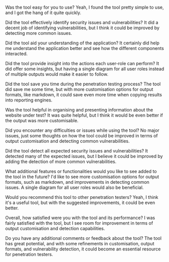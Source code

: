 Was the tool easy for you to use?
Yeah, I found the tool pretty simple to use, and I got the hang of it quite quickly.

Did the tool effectively identify security issues and vulnerabilities?
It did a decent job of identifying vulnerabilities, but I think it could be improved by detecting more common issues.

Did the tool aid your understanding of the application?
It certainly did help me understand the application better and see how the different components interacted.

Did the tool provide insight into the actions each user-role can perform?
It did offer some insights, but having a single diagram for all user roles instead of multiple outputs would make it easier to follow.

Did the tool save you time during the penetration testing process?
The tool did save me some time, but with more customisation options for output formats, like markdown, it could save even more time when copying results into reporting engines.

Was the tool helpful in organising and presenting information about the website under test?
It was quite helpful, but I think it would be even better if the output was more customisable.

Did you encounter any difficulties or issues while using the tool?
No major issues, just some thoughts on how the tool could be improved in terms of output customisation and detecting common vulnerabilities.

Did the tool detect all expected security issues and vulnerabilities?
It detected many of the expected issues, but I believe it could be improved by adding the detection of more common vulnerabilities.

What additional features or functionalities would you like to see added to the tool in the future?
I'd like to see more customisation options for output formats, such as markdown, and improvements in detecting common issues. A single diagram for all user roles would also be beneficial.

Would you recommend this tool to other penetration testers?
Yeah, I think it's a useful tool, but with the suggested improvements, it could be even better.

Overall, how satisfied were you with the tool and its performance?
I was fairly satisfied with the tool, but I see room for improvement in terms of output customisation and detection capabilities.

Do you have any additional comments or feedback about the tool?
The tool has great potential, and with some refinements in customisation, output formats, and vulnerability detection, it could become an essential resource for penetration testers.